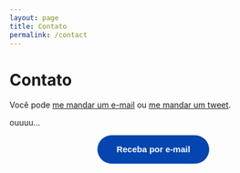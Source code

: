 ```yaml
---
layout: page
title: Contato
permalink: /contact
---
```


# Contato

Você pode [me mandar um e-mail](mailto:gitfichas@jtemporal.com) ou [me mandar um tweet](https://twitter.com/intent/tweet?text=%40jesstemporal).

ouuuu...

<div style="text-align:center;"> <a class="typeform-share button" href="https://form.typeform.com/to/yhkZwNhL?typeform-medium=embed-snippet" data-mode="popup" style="display:inline-block;text-decoration:none;background-color:#0445AF;color:white;cursor:pointer;font-family:Helvetica,Arial,sans-serif;font-size:15px;line-height:50px;text-align:center;margin:0;height:50px;padding:0px 33px;border-radius:25px;max-width:100%;white-space:nowrap;overflow:hidden;text-overflow:ellipsis;font-weight:bold;-webkit-font-smoothing:antialiased;-moz-osx-font-smoothing:grayscale;" data-size="100" target="_blank">Receba por e-mail </a> </div> <script> (function() { var qs,js,q,s,d=document, gi=d.getElementById, ce=d.createElement, gt=d.getElementsByTagName, id="typef_orm_share", b="https://embed.typeform.com/"; if(!gi.call(d,id)){ js=ce.call(d,"script"); js.id=id; js.src=b+"embed.js"; q=gt.call(d,"script")[0]; q.parentNode.insertBefore(js,q) } })() </script>
